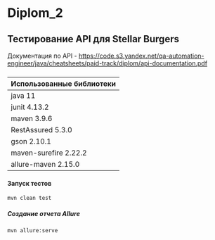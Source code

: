 # Diplom_2
## Тестирование API для Stellar Burgers
Документация по API - https://code.s3.yandex.net/qa-automation-engineer/java/cheatsheets/paid-track/diplom/api-documentation.pdf
###
| **Использованные библиотеки** |
|-------------------------------|
| java 11                       |
| junit 4.13.2                  |
| maven 3.9.6                   |
| RestAssured 5.3.0              |
| gson 2.10.1                   |
| maven-surefire 2.22.2         |
| allure-maven 2.15.0           |

#### Запуск тестов
```
mvn clean test
```


##### Создание отчета Allure
```
mvn allure:serve
```